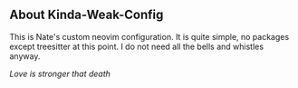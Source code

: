 ## About Kinda-Weak-Config
This is Nate's custom neovim configuration. It is quite simple, no packages except treesitter at this point. I do not need all the bells and whistles anyway.

_Love is stronger that death_
